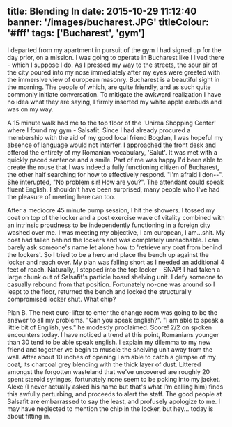 title: Blending In
date: 2015-10-29 11:12:40
banner: '/images/bucharest.JPG'
titleColour: '#fff'
tags: ['Bucharest', 'gym']
---

I departed from my apartment in pursuit of the gym I had signed up for the day prior, on a mission. I was going to operate in Bucharest like I lived there - which I suppose I do. As I pressed my way to the streets, the sour air of the city poured into my nose immediately after my eyes were greeted with the immersive view of european masonry. Bucharest is a beautiful sight in the morning. The people of which, are quite friendly, and as such quite commonly initiate conversation. To mitigate the awkward realization I have no idea what they are saying, I firmly inserted my white apple earbuds and was on my way.

A 15 minute walk had me to the top floor of the 'Unirea Shopping Center' where I found my gym - Salsafit. Since I had already procured a membership with the aid of my good local friend Bogdan, I was hopeful my absence of language would not interfer. I approached the front desk and offered the entirety of my Romanian vocabulary, 'Salut'. It was met with a quickly paced sentence and a smile. Part of me was happy I'd been able to create the rouse that I was indeed a fully functioning citizen of Bucharest, the other half searching for how to effectively respond. "I'm afraid I don--". She interupted, "No problem sir! How are you?". The attendant could speak fluent English. I shouldn't have been surprised, many people who I've had the pleasure of meeting here can too. 

After a mediocre 45 minute pump session, I hit the showers. I tossed my coat on top of the locker and a post exercise wave of vitality combined with an intrinsic proudness to be independently functioning in a foreign city washed over me. I was meeting my objective, I am european, I am...shit. My coat had fallen behind the lockers and was completely unreachable. I can barely ask someone's name let alone how to 'retrieve my coat from behind the lockers'. So I tried to be a hero and place the bench up against the locker and reach over. My plan was falling short as I needed an additional 4 feet of reach. Naturally, I stepped into the top locker - SNAP! I had taken a large chunk out of Salsafit's particle board shelving unit. I defy someone to casually rebound from that position. Fortunately no-one was around so I leapt to the floor, returned the bench and locked the structurally compromised locker shut. What chip?

Plan B. The next euro-lifter to enter the change room was going to be the answer to all my problems. "Can you speak english?". "I am able to speak a little bit of English, yes." he modestly proclaimed. Score! 2/2 on spoken encounters today. I have noticed a trend at this point, Romanians younger than 30 tend to be able speak english. I explain my dilemma to my new friend and together we begin to muscle the shelving unit away from the wall. After about 10 inches of opening I am able to catch a glimpse of my coat, its charcoal grey blending with the thick layer of dust. Littered amongst the forgotten wasteland that we've uncovered are roughly 20 spent steroid syringes, fortunately none seem to be poking into my jacket. Alexe (I never actually asked his name but that's what I'm calling him) finds this awfully perturbing, and proceeds to alert the staff. The good people at Salsafit are embarrassed to say the least, and profusely apologize to me. I may have neglected to mention the chip in the locker, but hey... today is about fitting in.
